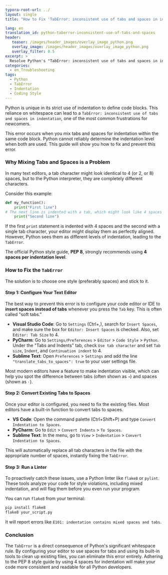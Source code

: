 ```yaml
---
typora-root-url: ../
layout: single
title: "How to Fix 'TabError: inconsistent use of tabs and spaces in indentation' in Python"

lang: en
translation_id: python-taberror-inconsistent-use-of-tabs-and-spaces
header:
   teaser: /images/header_images/overlay_image_python.png
   overlay_image: /images/header_images/overlay_image_python.png
   overlay_filter: 0.5
excerpt: >
  Resolve Python's "TabError: inconsistent use of tabs and spaces in indentation" by configuring your editor to use spaces for indentation and converting existing tabs to spaces.
categories:
  - en_Troubleshooting
tags:
  - Python
  - TabError
  - Indentation
  - Coding Style
---
```


Python is unique in its strict use of indentation to define code blocks. This reliance on whitespace can lead to a `TabError: inconsistent use of tabs and spaces in indentation`, one of the most common frustrations for newcomers.

This error occurs when you mix tabs and spaces for indentation within the same code block. Python cannot reliably determine the indentation level when both are used. This guide will show you how to fix and prevent this error.

### Why Mixing Tabs and Spaces is a Problem

In many text editors, a tab character might look identical to 4 (or 2, or 8) spaces, but to the Python interpreter, they are completely different characters.

Consider this example:
```python
def my_function():
    print("First line")
# The next line is indented with a tab, which might look like 4 spaces
	print("Second line") 
```

If the first `print` statement is indented with 4 spaces and the second with a single tab character, your editor might display them as perfectly aligned. However, Python sees them as different levels of indentation, leading to the `TabError`.

The official Python style guide, **PEP 8**, strongly recommends using **4 spaces per indentation level**.

### How to Fix the `TabError`

The solution is to choose one style (preferably spaces) and stick to it.

#### Step 1: Configure Your Text Editor

The best way to prevent this error is to configure your code editor or IDE to **insert spaces instead of tabs** whenever you press the `Tab` key. This is often called "soft tabs."

-   **Visual Studio Code**: Go to `Settings` (Ctrl+,), search for `Insert Spaces`, and make sure the box for `Editor: Insert Spaces` is checked. Also, set `Editor: Tab Size` to 4.
-   **PyCharm**: Go to `Settings/Preferences` > `Editor` > `Code Style` > `Python`. Under the "Tabs and Indents" tab, check `Use tab character` and set `Tab size`, `Indent`, and `Continuation indent` to 4.
-   **Sublime Text**: Open `Preferences` > `Settings` and add the line `"translate_tabs_to_spaces": true` to your user settings file.

Most modern editors have a feature to make indentation visible, which can help you spot the difference between tabs (often shown as `→`) and spaces (shown as `·`).

#### Step 2: Convert Existing Tabs to Spaces

Once your editor is configured, you need to fix the existing files. Most editors have a built-in function to convert tabs to spaces.

-   **VS Code**: Open the command palette (Ctrl+Shift+P) and type `Convert Indentation to Spaces`.
-   **PyCharm**: Go to `Edit` > `Convert Indents` > `To Spaces`.
-   **Sublime Text**: In the menu, go to `View` > `Indentation` > `Convert Indentation to Spaces`.

This will automatically replace all tab characters in the file with the appropriate number of spaces, instantly fixing the `TabError`.

#### Step 3: Run a Linter

To proactively catch these issues, use a Python linter like `flake8` or `pylint`. These tools analyze your code for style violations, including mixed indentation, and will flag them before you even run your program.

You can run `flake8` from your terminal:
```bash
pip install flake8
flake8 your_script.py
```
It will report errors like `E101: indentation contains mixed spaces and tabs`.

### Conclusion

The `TabError` is a direct consequence of Python's significant whitespace rule. By configuring your editor to use spaces for tabs and using its built-in tools to clean up existing files, you can eliminate this error entirely. Adhering to the PEP 8 style guide by using 4 spaces for indentation will make your code more consistent and readable for all Python developers.
